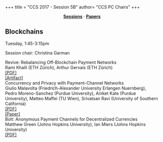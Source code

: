 +++
title = "CCS 2017 - Session 5B"
author= "CCS PC Chairs"
+++
<center><a href="/sessions"><b>Sessions</b></a> &middot; <a href="/papers"><b>Papers</b></a></center>
<p>
<h2>Blockchains</h2>Tuesday, 1:45-3:15pm<p>Session chair: Christina Garman<div class="bpaper"><span class="ptitle">Revive: Rebalancing Off-Blockchain Payment Networks</span></br><div class="pblock"><span class="author">Rami&nbsp;Khalil</span> <span class="institution">(ETH Z&uuml;rich)</span>, <span class="author">Arthur&nbsp;Gervais</span> <span class="institution">(ETH Z&uuml;rich)</span><br><div class="pextra"> <a href="https://acmccs.github.io/papers/p439-khalilA.pdf">[PDF]</a><br><a href="https://github.com/rami-khalil/revive">[Artifact]</a><br></div></div></div><div class="bpaper"><span class="ptitle">Concurrency and Privacy with Payment-Channel Networks</span></br><div class="pblock"><span class="author">Giulio&nbsp;Malavolta</span> <span class="institution">(Friedrich-Alexander University Erlangen Nuernberg)</span>, <span class="author">Pedro&nbsp;Moreno-Sanchez</span> <span class="institution">(Purdue University)</span>, <span class="author">Aniket&nbsp;Kate</span> <span class="institution">(Purdue University)</span>, <span class="author">Matteo&nbsp;Maffei</span> <span class="institution">(TU Wien)</span>, <span class="author">Srivatsan&nbsp;Ravi</span> <span class="institution">(University of Southern California)</span><br><div class="pextra"> <a href="https://acmccs.github.io/papers/p455-malavoltaA.pdf">[PDF]</a><br><a href="https://eprint.iacr.org/2017/820.pdf">[Paper]</a><br></div></div></div><div class="bpaper"><span class="ptitle">Bolt: Anonymous Payment Channels for Decentralized Currencies</span></br><div class="pblock"><span class="author">Matthew&nbsp;Green</span> <span class="institution">(Johns Hopkins University)</span>, <span class="author">Ian&nbsp;Miers</span> <span class="institution">(Johns Hopkins University)</span><br><div class="pextra"> <a href="https://acmccs.github.io/papers/p473-greenA.pdf">[PDF]</a><br></div></div></div>